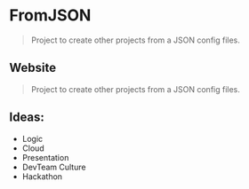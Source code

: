 # FromJSON

> Project to create other projects from a JSON config files.

## Website

> Project to create other projects from a JSON config files.

## Ideas:

- Logic
- Cloud
- Presentation
- DevTeam Culture
- Hackathon

